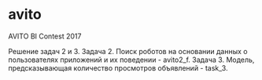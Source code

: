 # avito
AVITO BI Contest 2017

Решение задач 2 и 3.
Задача 2. Поиск роботов на основании данных о пользователях приложений и их поведении - avito2_f.
Задача 3. Модель, предсказывающая количество просмотров объявлений - task_3.
